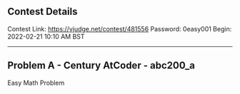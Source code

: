 ## Contest Details

Contest Link: https://vjudge.net/contest/481556
Password: 0easy001
Begin: 2022-02-21 10:10 AM BST

---

## Problem A - Century AtCoder - abc200_a 

Easy Math Problem